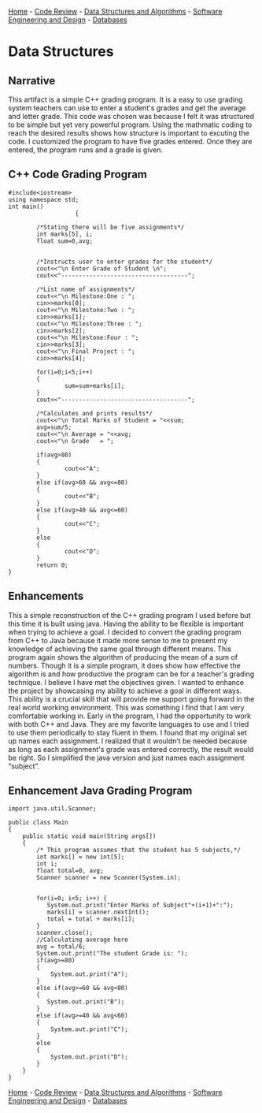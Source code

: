 [Home](README.md) - [Code Review](CodeReview.md) - [Data Structures and Algorithms](data_structures.md) - [Software Engineering and Design](softeng_design.md) - [Databases](databases.md)

<h1>Data Structures</h1>

## Narrative
 
 This artifact is a simple C++ grading program. It is a easy to use grading system teachers can use to enter a student's grades and get the average and letter grade. This code was chosen was because I felt it was structured to be simple but yet very powerful program. Using the mathmatic coding to reach the desired results shows how structure is important to excuting the code. I customized the program to have five grades entered. Once they are entered, the program runs and a grade is given. 
 
## C++ Code Grading Program
 
```
#include<iostream>
using namespace std;
int main()
                   {
        
        /*Stating there will be five assignments*/
        int marks[5], i;
        float sum=0,avg;
 
 
        /*Instructs user to enter grades for the student*/
        cout<<"\n Enter Grade of Student \n";
        cout<<"------------------------------------";

        /*List name of assignments*/
        cout<<"\n Milestone:One : ";
        cin>>marks[0];
        cout<<"\n Milestone:Two : ";
        cin>>marks[1];
        cout<<"\n Milestone:Three : ";
        cin>>marks[2];
        cout<<"\n Milestone:Four : ";
        cin>>marks[3];
        cout<<"\n Final Project : ";
        cin>>marks[4];

        for(i=0;i<5;i++)
        {
                sum=sum+marks[i];
        }
        cout<<"------------------------------------";

        /*Calculates and prints results*/
        cout<<"\n Total Marks of Student = "<<sum;
        avg=sum/5;
        cout<<"\n Average = "<<avg;
        cout<<"\n Grade   = ";

        if(avg>80)
        {
                cout<<"A";
        }
        else if(avg>60 && avg<=80)
        {
                cout<<"B";
        }
        else if(avg>40 && avg<=60)
        {
                cout<<"C";
        }
        else
        {
                cout<<"D";
        }
        return 0;
}
```


## Enhancements

This a simple reconstruction of the C++ grading program I used before but this time it is built using java. Having the ability to be flexible is important when trying to achieve a goal. I decided to convert the grading program from C++ to Java because it made more sense to me to present my knowledge of achieving the same goal through different means. This program again shows the algorithm of producing the mean of a sum of numbers. Though it is a simple program, it does show how effective the algorithm is and how productive the program can be for a teacher's grading technique. I believe I have met the objectives given. I wanted to enhance the project by showcasing my ability to achieve a goal in different ways. This ability is a crucial skill that will provide me support going forward in the real world working environment. This was something I find that I am very comfortable working in. Early in the program, I had the opportunity to work with both C++ and Java. They are my favorite languages to use and I tried to use them periodically to stay fluent in them. I found that my original set up names each assignment. I realized that it wouldn’t be needed because as long as each assignment's grade was entered correctly, the result would be right. So I simplified the java version and just names each assignment “subject”. 

## Enhancement Java Grading Program
```
import java.util.Scanner;

public class Main
{
    public static void main(String args[])
    {
    	/* This program assumes that the student has 5 subjects,*/
        int marks[] = new int[5];
        int i;
        float total=0, avg;
        Scanner scanner = new Scanner(System.in);
		
        
        for(i=0; i<5; i++) { 
           System.out.print("Enter Marks of Subject"+(i+1)+":");
           marks[i] = scanner.nextInt();
           total = total + marks[i];
        }
        scanner.close();
        //Calculating average here
        avg = total/6;
        System.out.print("The student Grade is: ");
        if(avg>=80)
        {
            System.out.print("A");
        }
        else if(avg>=60 && avg<80)
        {
           System.out.print("B");
        } 
        else if(avg>=40 && avg<60)
        {
            System.out.print("C");
        }
        else
        {
            System.out.print("D");
        }
    }
}
```



[Home](README.md) - [Code Review](CodeReview.md) - [Data Structures and Algorithms](data_structures.md) - [Software Engineering and Design](softeng_design.md) - [Databases](databases.md)
